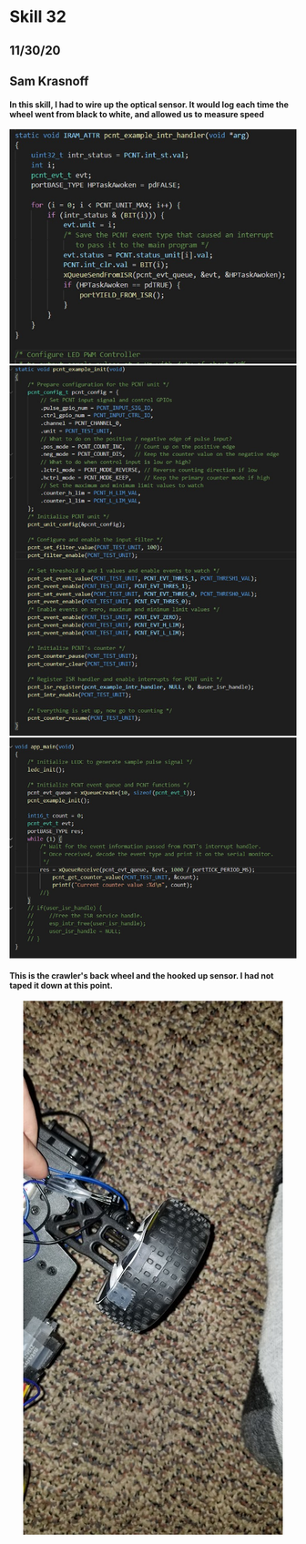 <h1>Skill 32 </h1>
<h2>11/30/20</h2>
<h2>Sam Krasnoff</h2>

<h4>In this skill, I had to wire up the optical sensor. It would log each time the wheel went from black to white, and allowed us to measure speed</h4>

<center>

![Image](./Images/code.jpg)
![Image](./Images/code1.jpg)
![Image](./Images/code2.jpg)
</center>

<h4>This is the crawler's back wheel and the hooked up sensor. I had not taped it down at this point.</h4>

<center>

![Image](./Images/car.jpg)
</center>